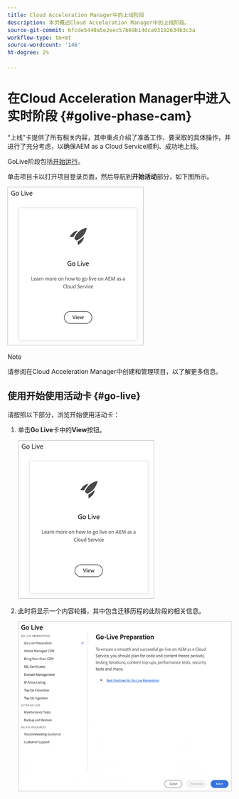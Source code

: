 ```yaml
---
title: Cloud Acceleration Manager中的上线阶段
description: 本页概述Cloud Acceleration Manager中的上线阶段。
source-git-commit: 6fcde5440a5e2eec57b69b14dca93192634b3c3a
workflow-type: tm+mt
source-wordcount: '146'
ht-degree: 2%

---
```



# 在Cloud Acceleration Manager中进入实时阶段 {#golive-phase-cam}

“上线”卡提供了所有相关内容，其中重点介绍了准备工作、要采取的具体操作，并进行了充分考虑，以确保AEM as a Cloud Service顺利、成功地上线。

GoLive阶段包括[开始运行](#go-live)。

单击项目卡以打开项目登录页面，然后导航到&#x200B;**开始活动**&#x200B;部分，如下图所示。

![图像](/help/move-to-cloud-service/cloud-acceleration-manager/assets/golive-1.png)

>[!NOTE]
>请参阅在Cloud Acceleration Manager中创建和管理项目，以了解更多信息。


## 使用开始使用活动卡 {#go-live}

请按照以下部分，浏览开始使用活动卡：

1. 单击&#x200B;**Go Live**&#x200B;卡中的&#x200B;**View**&#x200B;按钮。

   ![图像](/help/move-to-cloud-service/cloud-acceleration-manager/assets/golive-1.png)

1. 此时将显示一个内容轮播，其中包含迁移历程的此阶段的相关信息。

   ![图像](/help/move-to-cloud-service/cloud-acceleration-manager/assets/golive-2.png)